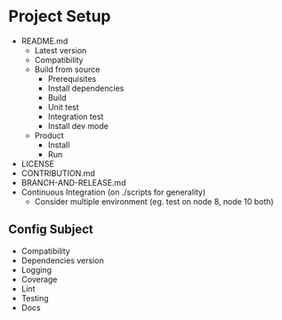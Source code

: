 # Project Setup

- README.md
  - Latest version
  - Compatibility
  - Build from source
    - Prerequisites
    - Install dependencies
    - Build
    - Unit test
    - Integration test
    - Install dev mode
  - Product
    - Install
    - Run
- LICENSE
- CONTRIBUTION.md
- BRANCH-AND-RELEASE.md
- Continuous Integration (on ./scripts for generality)
  - Consider multiple environment (eg. test on node 8, node 10 both)

## Config Subject

- Compatibility
- Dependencies version
- Logging
- Coverage
- Lint
- Testing
- Docs

